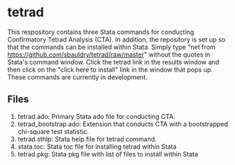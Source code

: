 # tetrad
This respository contains three Stata commands for conducting Confirmatory Tetrad Analysis (CTA). In addition, the repository is set up so that the commands can be installed within Stata. Simply type "net from https://github.com/sbauldry/tetrad/raw/master" without the quotes in Stata's command window. Click the tetrad link in the results window and then click on the "click here to install" link in the window that pops up. These commands are currently in development.

## Files
1. tetrad.ado: Primary Stata ado file for conducting CTA.
2. tetrad_bootstrap.ado: Extension that conducts CTA with a bootstrapped chi-square test statistic.
3. tetrad.sthlp: Stata help file for tetrad command.
4. stata.toc: Stata toc file for installing tetrad within Stata
5. tetrad.pkg: Stata pkg file with list of files to install within Stata
